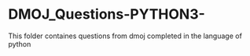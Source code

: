 # DMOJ_Questions-PYTHON3-
This folder containes questions from dmoj completed in the language of python
